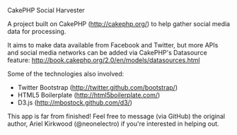 CakePHP Social Harvester

A project built on CakePHP (http://cakephp.org/) to help gather social media data for processing.

It aims to make data available from Facebook and Twitter, but more APIs and social media networks can be added via CakePHP's Datasource feature: http://book.cakephp.org/2.0/en/models/datasources.html

Some of the technologies also involved:
- Twitter Bootstrap (http://twitter.github.com/bootstrap/)
- HTML5 Boilerplate (http://html5boilerplate.com/)
- D3.js (http://mbostock.github.com/d3/)

This app is far from finished! Feel free to message (via GitHub) the original author, Ariel Kirkwood (@neonelectro) if you're interested in helping out.